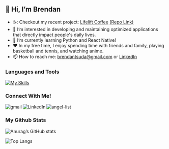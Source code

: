 ## 👋 Hi, I’m Brendan
- ☕: Checkout my recent project: [Lifelift Coffee](https://lifeliftcoffee.onrender.com/) [(Repo Link)](https://github.com/btsuda11/Lifelift-Coffee)
- 👀 I’m interested in developing and maintaining optimized applications that directly impact people's daily lives.
- 🌱 I’m currently learning Python and React Native!
- ❤️ In my free time, I enjoy spending time with friends and family, playing basketball and tennis, and watching anime.
- 📫 How to reach me: [brendantsuda@gmail.com](mailto:brendantsuda@gmail.com) or [LinkedIn](https://www.linkedin.com/in/brendan-tsuda/)

### Languages and Tools
[![My Skills](https://skillicons.dev/icons?i=py,js,react,redux,ruby,rails,postgres,mongodb,express,nodejs,git,github,html,css,aws)](https://skillicons.dev)

### Connect With Me!
[<img align="left" alt="gmail" src="https://img.shields.io/badge/Gmail-D14836?style=for-the-badge&logo=gmail&logoColor=white" />](mailto:brendantsuda@gmail.com) [<img align="left" alt="LinkedIn" src="https://img.shields.io/badge/LinkedIn-0077B5?style=for-the-badge&logo=linkedin&logoColor=white" />](https://www.linkedin.com/in/brendan-tsuda/) [<img align="left" alt="angel-list" src="https://img.shields.io/badge/AngelList-000000?style=for-the-badge&logo=AngelList&logoColor=white" />](https://angel.co/u/brendan-tsuda)<br>

### My Github Stats

![Anurag’s GitHub stats](https://github-readme-stats.vercel.app/api?username=btsuda11&show_icons=true&theme=radical&hide=issues)

![Top Langs](https://github-readme-stats.vercel.app/api/top-langs/?username=btsuda11&layout=compact&theme=radical)

<!---
btsuda11/btsuda11 is a ✨ special ✨ repository because its `README.md` (this file) appears on your GitHub profile.
You can click the Preview link to take a look at your changes.
--->
